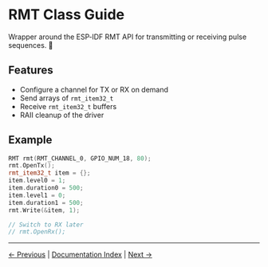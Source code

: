 # RMT Class Guide

Wrapper around the ESP‑IDF RMT API for transmitting or receiving pulse sequences. 📡

## Features
- Configure a channel for TX or RX on demand
- Send arrays of `rmt_item32_t`
- Receive `rmt_item32_t` buffers
- RAII cleanup of the driver

## Example
```cpp
RMT rmt(RMT_CHANNEL_0, GPIO_NUM_18, 80);
rmt.OpenTx();
rmt_item32_t item = {};
item.level0 = 1;
item.duration0 = 500;
item.level1 = 0;
item.duration1 = 500;
rmt.Write(&item, 1);

// Switch to RX later
// rmt.OpenRx();
```

---

[← Previous](DacOutput.md) | [Documentation Index](index.md) | [Next →](NvsStorage.md)
